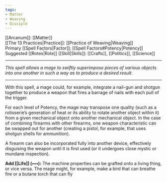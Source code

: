 ```yaml
---
tags:
- Matter
- Weaving
- Disciple
---
```


[[Arcanum]]: [[Matter]]\
[[The 13 Practices|Practice]]: [[Practice of Weaving|Weaving]]\
Primary [[Spell Factors|Factor]]: [[Spell Factors#Potency|Potency]]\
Suggested [[Rotes|Rote]] [[Skill|Skills]]: [[Crafts]], [[Politics]], [[Science]]

---

_This spell allows a mage to swiftly superimpose pieces of various objects into one another in such a way as to produce a desired result._

---

With this spell, a mage could, for example, integrate a nail-gun and shotgun together to produce a weapon that fires a barrage of nails with each pull of the trigger.

For each level of Potency, the mage may transpose one quality (such as a rotisserie’s generation of heat or its ability to rotate another object within it) from a given mechanical object onto another mechanical object. In the case of combining firearms with other firearms, one weapon characteristic can be swapped out for another (creating a pistol, for example, that uses shotgun shells for ammunition).

A firearm can also be incorporated fully into another device, effectively disguising the weapon until it is first used (or it undergoes close mystic or mundane inspection).

**Add [[Life]] (•••):** The machine properties can be grafted onto a living thing, or vice versa. The mage might, for example, make a bird that can breathe fire or a butane torch that can fly
